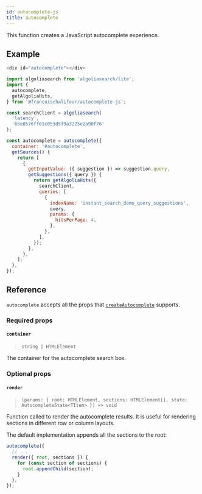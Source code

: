 ```yaml
---
id: autocomplete-js
title: autocomplete
---
```


This function creates a JavaScript autocomplete experience.

## Example

```js title="HTML"
<div id="autocomplete"></div>
```

```js title="JavaScript"
import algoliasearch from 'algoliasearch/lite';
import {
  autocomplete,
  getAlgoliaHits,
} from '@francoischalifour/autocomplete-js';

const searchClient = algoliasearch(
  'latency',
  '6be0576ff61c053d5f9a3225e2a90f76'
);

const autocomplete = autocomplete({
  container: '#autocomplete',
  getSources() {
    return [
      {
        getInputValue: ({ suggestion }) => suggestion.query,
        getSuggestions({ query }) {
          return getAlgoliaHits({
            searchClient,
            queries: [
              {
                indexName: 'instant_search_demo_query_suggestions',
                query,
                params: {
                  hitsPerPage: 4,
                },
              },
            ],
          });
        },
      },
    ];
  },
});
```

## Reference

`autocomplete` accepts all the props that [`createAutocomplete`](/docs/createAutocomplete#reference) supports.

### Required props

#### `container`

> `string | HTMLElement`

The container for the autocomplete search box.

### Optional props

#### `render`

> `(params: { root: HTMLElement, sections: HTMLElement[], state: AutocompleteState<TItem> }) => void`

Function called to render the autocomplete results. It is useful for rendering sections in different row or column layouts.

The default implementation appends all the sections to the root:

```js
autocomplete({
  // ...
  render({ root, sections }) {
    for (const section of sections) {
      root.appendChild(section);
    }
  },
});
```
